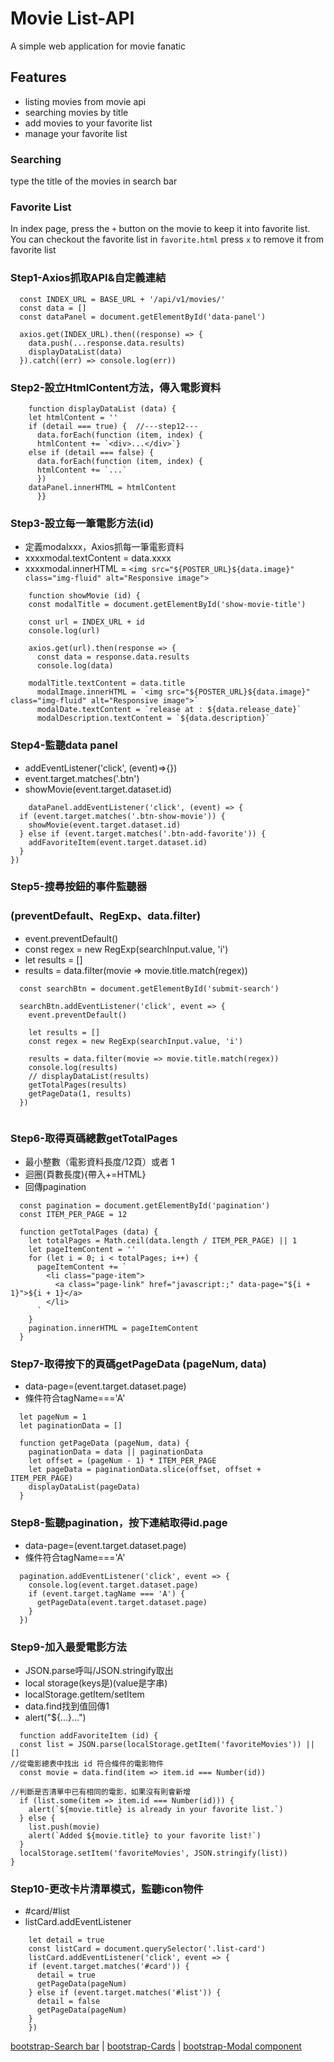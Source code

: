 # Movie List-API
A simple web application for movie fanatic

## Features
- listing movies from movie api
- searching movies by title
- add movies to your favorite list
- manage your favorite list

### Searching
type the title of the movies in search bar
### Favorite List
In index page, press the `+` button on the movie to keep it into favorite list.
You can checkout the favorite list in `favorite.html`
press `x` to remove it from favorite list


### Step1-Axios抓取API&自定義連結
```javascript=
  const INDEX_URL = BASE_URL + '/api/v1/movies/'
  const data = []
  const dataPanel = document.getElementById('data-panel')
  
  axios.get(INDEX_URL).then((response) => {
    data.push(...response.data.results)
    displayDataList(data)
  }).catch((err) => console.log(err))
```

### Step2-設立HtmlContent方法，傳入電影資料
```javascript=
    function displayDataList (data) {
    let htmlContent = ''
    if (detail === true) {  //---step12---
      data.forEach(function (item, index) {
      htmlContent += `<div>...</div>`}
    else if (detail === false) {
      data.forEach(function (item, index) {
      htmlContent += `...`
      })
    dataPanel.innerHTML = htmlContent
      }}
```

### Step3-設立每一筆電影方法(id)
* 定義modalxxx，Axios抓每一筆電影資料
* xxxxmodal.textContent = data.xxxx
* xxxxmodal.innerHTML = `<img src="${POSTER_URL}${data.image}" class="img-fluid" alt="Responsive image">`

```javascript=
    function showMovie (id) {
    const modalTitle = document.getElementById('show-movie-title')
    
    const url = INDEX_URL + id
    console.log(url)
    
    axios.get(url).then(response => {
      const data = response.data.results
      console.log(data)
    
    modalTitle.textContent = data.title
      modalImage.innerHTML = `<img src="${POSTER_URL}${data.image}" class="img-fluid" alt="Responsive image">`
      modalDate.textContent = `release at : ${data.release_date}`
      modalDescription.textContent = `${data.description}`
```


### Step4-監聽data panel
* addEventListener('click', (event)=>{})
* event.target.matches('.btn')
* showMovie(event.target.dataset.id)

```javascript=
    dataPanel.addEventListener('click', (event) => {
  if (event.target.matches('.btn-show-movie')) {
    showMovie(event.target.dataset.id)
  } else if (event.target.matches('.btn-add-favorite')) {
    addFavoriteItem(event.target.dataset.id)
  }
})
```

### Step5-搜尋按鈕的事件監聽器
### (preventDefault、RegExp、data.filter)
* event.preventDefault()
* const regex = new RegExp(searchInput.value, 'i')
* let results = []
* results = data.filter(movie => movie.title.match(regex))

```javascript=
  const searchBtn = document.getElementById('submit-search')
  
  searchBtn.addEventListener('click', event => {
    event.preventDefault()

    let results = []
    const regex = new RegExp(searchInput.value, 'i')

    results = data.filter(movie => movie.title.match(regex))
    console.log(results)
    // displayDataList(results)
    getTotalPages(results)
    getPageData(1, results)
  })
  
```

### Step6-取得頁碼總數getTotalPages
* 最小整數（電影資料長度/12頁）或者 1
* 迴圈(頁數長度){帶入+=HTML}
* 回傳pagination

```javascript=
  const pagination = document.getElementById('pagination')
  const ITEM_PER_PAGE = 12
  
  function getTotalPages (data) {
    let totalPages = Math.ceil(data.length / ITEM_PER_PAGE) || 1
    let pageItemContent = ''
    for (let i = 0; i < totalPages; i++) {
      pageItemContent += `
        <li class="page-item">
          <a class="page-link" href="javascript:;" data-page="${i + 1}">${i + 1}</a>
        </li>
      `
    }
    pagination.innerHTML = pageItemContent
  }
```

### Step7-取得按下的頁碼getPageData (pageNum, data)
* data-page=(event.target.dataset.page)
* 條件符合tagName==='A'

```javascript=
  let pageNum = 1
  let paginationData = []
  
  function getPageData (pageNum, data) {
    paginationData = data || paginationData
    let offset = (pageNum - 1) * ITEM_PER_PAGE
    let pageData = paginationData.slice(offset, offset + ITEM_PER_PAGE)
    displayDataList(pageData)
  }
```

### Step8-監聽pagination，按下連結取得id.page
* data-page=(event.target.dataset.page)
* 條件符合tagName==='A'

```javascript=
  pagination.addEventListener('click', event => {
    console.log(event.target.dataset.page)
    if (event.target.tagName === 'A') {
      getPageData(event.target.dataset.page)
    }
  })
```

### Step9-加入最愛電影方法
* JSON.parse呼叫/JSON.stringify取出
* local storage(keys是)(value是字串)
* localStorage.getItem/setItem
* data.find找到值回傳1
* alert("${...}...")
```javascript=
  function addFavoriteItem (id) {
  const list = JSON.parse(localStorage.getItem('favoriteMovies')) || []
//從電影總表中找出 id 符合條件的電影物件
  const movie = data.find(item => item.id === Number(id))

//判斷是否清單中已有相同的電影，如果沒有則會新增
  if (list.some(item => item.id === Number(id))) {
    alert(`${movie.title} is already in your favorite list.`)
  } else {
    list.push(movie)
    alert(`Added ${movie.title} to your favorite list!`)
  }
  localStorage.setItem('favoriteMovies', JSON.stringify(list))
}
```

### Step10-更改卡片清單模式，監聽icon物件
* #card/#list
* listCard.addEventListener

```javascript=
    let detail = true
    const listCard = document.querySelector('.list-card')
    listCard.addEventListener('click', event => {
    if (event.target.matches('#card')) {
      detail = true
      getPageData(pageNum)
    } else if (event.target.matches('#list')) {
      detail = false
      getPageData(pageNum)
    }
    })
```
 [bootstrap-Search bar](https://getbootstrap.com/docs/4.1/components/forms/#inline-forms)
 |
 [bootstrap-Cards](https://getbootstrap.com/docs/4.1/components/card/)
 |
 [bootstrap-Modal component](https://getbootstrap.com/docs/4.1/components/modal/)
